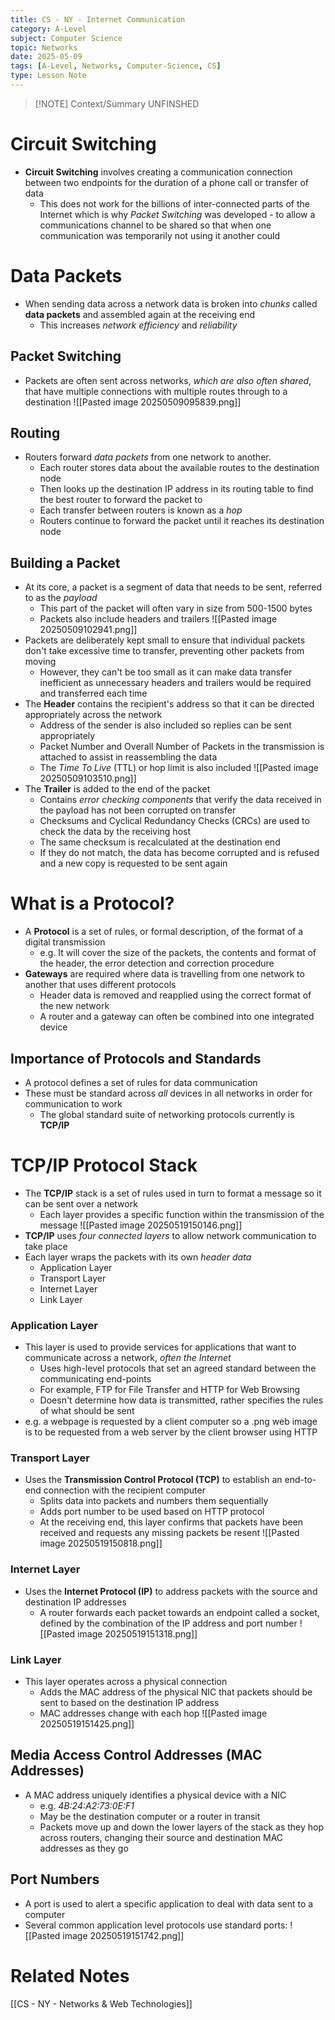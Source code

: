 ```yaml
---
title: CS - NY - Internet Communication
category: A-Level
subject: Computer Science
topic: Networks
date: 2025-05-09
tags: [A-Level, Networks, Computer-Science, CS]
type: Lesson Note
---
```


> [!NOTE] Context/Summary
UNFINSHED

# Circuit Switching
- **Circuit Switching** involves creating a communication connection between two endpoints for the duration of a phone call or transfer of data
	- This does not work for the billions of inter-connected parts of the Internet which is why *Packet Switching* was developed - to allow a communications channel to be shared so that when one communication was temporarily not using it another could

# Data Packets
- When sending data across a network data is broken into *chunks* called **data packets** and assembled again at the receiving end
	- This increases *network efficiency* and *reliability*
## Packet Switching
- Packets are often sent across networks, *which are also often shared*, that have multiple connections with multiple routes through to a destination ![[Pasted image 20250509095839.png]]
## Routing
- Routers forward *data packets* from one network to another.
	- Each router stores data about the available routes to the destination node
	- Then looks up the destination IP address in its routing table to find the best router to forward the packet to
	- Each transfer between routers is known as a *hop*
	- Routers continue to forward the packet until it reaches its destination node
## Building a Packet
- At its core, a packet is a segment of data that needs to be sent, referred to as the *payload*
	- This part of the packet will often vary in size from 500-1500 bytes
	- Packets also include headers and trailers ![[Pasted image 20250509102941.png]]
- Packets are deliberately kept small to ensure that individual packets don't take excessive time to transfer, preventing other packets from moving
	- However, they can't be too small as it can make data transfer inefficient as unnecessary headers and trailers would be required and transferred each time
- The **Header** contains the recipient's address so that it can be directed appropriately across the network
	- Address of the sender is also included so replies can be sent appropriately
	- Packet Number and Overall Number of Packets in the transmission is attached to assist in reassembling the data
	- The *Time To Live* (TTL) or hop limit is also included ![[Pasted image 20250509103510.png]]
- The **Trailer** is added to the end of the packet
	- Contains *error checking components* that verify the data received in the payload has not been corrupted on transfer
	- Checksums and Cyclical Redundancy Checks (CRCs) are used to check the data by the receiving host
	- The same checksum is recalculated at the destination end
	- If they do not match, the data has become corrupted and is refused and a new copy is requested to be sent again

# What is a Protocol?
- A **Protocol** is a set of rules, or formal description, of the format of a digital transmission
	- e.g. It will cover the size of the packets, the contents and format of the header, the error detection and correction procedure
- **Gateways** are required where data is travelling from one network to another that uses different protocols
	- Header data is removed and reapplied using the correct format of the new network
	- A router and a gateway can often be combined into one integrated device
## Importance of Protocols and Standards
- A protocol defines a set of rules for data communication
- These must be standard across *all* devices in all networks in order for communication to work
	- The global standard suite of networking protocols currently is **TCP/IP**
# TCP/IP Protocol Stack
- The **TCP/IP** stack is a set of rules used in turn to format a message so it can be sent over a network
	- Each layer provides a specific function within the transmission of the message ![[Pasted image 20250519150146.png]]
- **TCP/IP** uses *four connected layers* to allow network communication to take place
- Each layer wraps the packets with its own *header data*
	- Application Layer
	- Transport Layer
	- Internet Layer
	- Link Layer
### Application Layer
- This layer is used to provide services for applications that want to communicate across a network, *often the Internet*
	- Uses high-level protocols that set an agreed standard between the communicating end-points
	- For example, FTP for File Transfer and HTTP for Web Browsing
	- Doesn't determine how data is transmitted, rather specifies the rules of what should be sent
- e.g. a webpage is requested by a client computer so a .png web image is to be requested from a web server by the client browser using HTTP
### Transport Layer
- Uses the **Transmission Control Protocol (TCP)** to establish an end-to-end connection with the recipient computer 
	- Splits data into packets and numbers them sequentially
	- Adds port number to be used based on HTTP protocol
	- At the receiving end, this layer confirms that packets have been received and requests any missing packets be resent ![[Pasted image 20250519150818.png]]
### Internet Layer
- Uses the **Internet Protocol (IP)** to address packets with the source and destination IP addresses
	- A router forwards each packet towards an endpoint called a socket, defined by the combination of the IP address and port number ![[Pasted image 20250519151318.png]]
### Link Layer
- This layer operates across a physical connection
	- Adds the MAC address of the physical NIC that packets should be sent to based on the destination IP address
	- MAC addresses change with each hop ![[Pasted image 20250519151425.png]]
## Media Access Control Addresses (MAC Addresses)
- A MAC address uniquely identifies a physical device with a NIC
	- e.g. *4B:24:A2:73:0E:F1*
	- May be the destination computer or a router in transit
	- Packets move up and down the lower layers of the stack as they hop across routers, changing their source and destination MAC addresses as they go
## Port Numbers
- A port is used to alert a specific application to deal with data sent to a computer
- Several common application level protocols use standard ports: ![[Pasted image 20250519151742.png]]
# Related Notes
[[CS - NY - Networks & Web Technologies]]